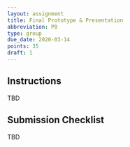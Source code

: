 ```yaml
---
layout: assignment
title: Final Prototype & Presentation
abbreviation: P8
type: group
due_date: 2020-03-14
points: 35
draft: 1
---
```



## Instructions
TBD

## Submission Checklist
TBD
